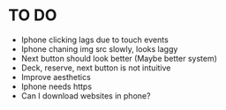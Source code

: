 # TO DO

* Iphone clicking lags due to touch events
* Iphone chaning img src slowly, looks laggy
* Next button should look better (Maybe better system)
* Deck, reserve, next button is not intuitive
* Improve aesthetics
* Iphone needs https
* Can I download websites in phone?
